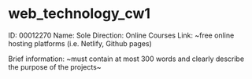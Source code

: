 # web_technology_cw1 

ID: 00012270
Name: Sole 
Direction: Online Courses
Link: ~free online hosting platforms (i.e. Netlify, Github pages)

Brief information:
~must contain at most 300 words and clearly describe the purpose of the projects~